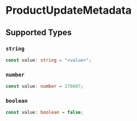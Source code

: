 # ProductUpdateMetadata


## Supported Types

### `string`

```typescript
const value: string = "<value>";
```

### `number`

```typescript
const value: number = 376607;
```

### `boolean`

```typescript
const value: boolean = false;
```

